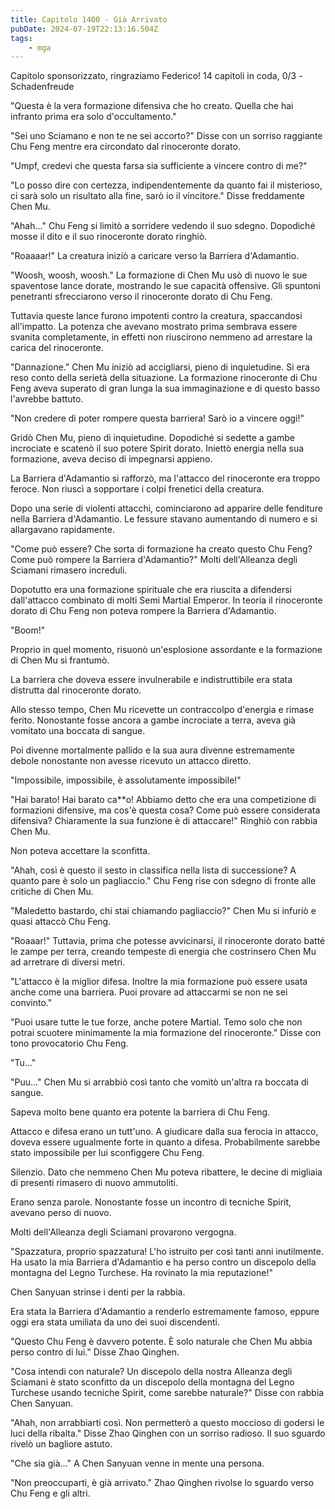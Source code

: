 ```yaml
---
title: Capitolo 1400 - Già Arrivato
pubDate: 2024-07-19T22:13:16.504Z
tags:
    - mga
---
```



Capitolo sponsorizzato, ringraziamo Federico!
14 capitoli in coda, 0/3
-Schadenfreude


"Questa è la vera formazione difensiva che ho creato. Quella che hai infranto prima era solo d'occultamento."


"Sei uno Sciamano e non te ne sei accorto?" Disse con un sorriso raggiante Chu Feng mentre era circondato dal rinoceronte dorato.


"Umpf, credevi che questa farsa sia sufficiente a vincere contro di me?"


"Lo posso dire con certezza, indipendentemente da quanto fai il misterioso, ci sarà solo un risultato alla fine, sarò io il vincitore." Disse freddamente Chen Mu.


"Ahah..." Chu Feng si limitò a sorridere vedendo il suo sdegno. Dopodiché mosse il dito e il suo rinoceronte dorato ringhiò.


"Roaaaar!" La creatura iniziò a caricare verso la Barriera d'Adamantio.


"Woosh, woosh, woosh." La formazione di Chen Mu usò di nuovo le sue spaventose lance dorate, mostrando le sue capacità offensive. Gli spuntoni penetranti sfrecciarono verso il rinoceronte dorato di Chu Feng.


Tuttavia queste lance furono impotenti contro la creatura, spaccandosi all'impatto. La potenza che avevano mostrato prima sembrava essere svanita completamente, in effetti non riuscirono nemmeno ad arrestare la carica del rinoceronte.


"Dannazione." Chen Mu iniziò ad accigliarsi, pieno di inquietudine. Si era reso conto della serietà della situazione. La formazione rinoceronte di Chu Feng aveva superato di gran lunga la sua immaginazione e di questo basso l'avrebbe battuto.


"Non credere di poter rompere questa barriera! Sarò io a vincere oggi!"


Gridò Chen Mu, pieno di inquietudine. Dopodiché si sedette a gambe incrociate e scatenò il suo potere Spirit dorato. Iniettò energia nella sua formazione, aveva deciso di impegnarsi appieno.


La Barriera d'Adamantio si rafforzò, ma l'attacco del rinoceronte era troppo feroce. Non riuscì a sopportare i colpi frenetici della creatura.


Dopo una serie di violenti attacchi, cominciarono ad apparire delle fenditure nella Barriera d'Adamantio. Le fessure stavano aumentando di numero e si allargavano rapidamente.


"Come può essere? Che sorta di formazione ha creato questo Chu Feng? Come può rompere la Barriera d'Adamantio?" Molti dell'Alleanza degli Sciamani rimasero increduli.


Dopotutto era una formazione spirituale che era riuscita a difendersi dall'attacco combinato di molti Semi Martial Emperor. In teoria il rinoceronte dorato di Chu Feng non poteva rompere la Barriera d'Adamantio.


"Boom!"


Proprio in quel momento, risuonò un'esplosione assordante e la formazione di Chen Mu si frantumò.


La barriera che doveva essere invulnerabile e indistruttibile era stata distrutta dal rinoceronte dorato.


Allo stesso tempo, Chen Mu ricevette un contraccolpo d'energia e rimase ferito. Nonostante fosse ancora a gambe incrociate a terra, aveva già vomitato una boccata di sangue.


Poi divenne mortalmente pallido e la sua aura divenne estremamente debole nonostante non avesse ricevuto un attacco diretto.


"Impossibile, impossibile, è assolutamente impossibile!"


"Hai barato! Hai barato ca**o! Abbiamo detto che era una competizione di formazioni difensive, ma cos'è questa cosa? Come può essere considerata difensiva? Chiaramente la sua funzione è di attaccare!" Ringhiò con rabbia Chen Mu.


Non poteva accettare la sconfitta.


"Ahah, così è questo il sesto in classifica nella lista di successione? A quanto pare è solo un pagliaccio." Chu Feng rise con sdegno di fronte alle critiche di Chen Mu.


"Maledetto bastardo, chi stai chiamando pagliaccio?" Chen Mu si infuriò e quasi attaccò Chu Feng.


"Roaaar!" Tuttavia, prima che potesse avvicinarsi, il rinoceronte dorato batté le zampe per terra, creando tempeste di energia che costrinsero Chen Mu ad arretrare di diversi metri.


"L'attacco è la miglior difesa. Inoltre la mia formazione può essere usata anche come una barriera. Puoi provare ad attaccarmi se non ne sei convinto."


"Puoi usare tutte le tue forze, anche potere Martial. Temo solo che non potrai scuotere minimamente la mia formazione del rinoceronte." Disse con tono provocatorio Chu Feng.


"Tu..."


"Puu..." Chen Mu si arrabbiò così tanto che vomitò un'altra ra boccata di sangue.


Sapeva molto bene quanto era potente la barriera di Chu Feng.


Attacco e difesa erano un tutt'uno. A giudicare dalla sua ferocia in attacco, doveva essere ugualmente forte in quanto a difesa. Probabilmente sarebbe stato impossibile per lui sconfiggere Chu Feng.


Silenzio. Dato che nemmeno Chen Mu poteva ribattere, le decine di migliaia di presenti rimasero di nuovo ammutoliti.


Erano senza parole. Nonostante fosse un incontro di tecniche Spirit, avevano perso di nuovo.


Molti dell'Alleanza degli Sciamani provarono vergogna.


"Spazzatura, proprio spazzatura! L'ho istruito per così tanti anni inutilmente. Ha usato la mia Barriera d'Adamantio e ha perso contro un discepolo della montagna del Legno Turchese. Ha rovinato la mia reputazione!"


Chen Sanyuan strinse i denti per la rabbia.


Era stata la Barriera d'Adamantio a renderlo estremamente famoso, eppure oggi era stata umiliata da uno dei suoi discendenti.


"Questo Chu Feng è davvero potente. È solo naturale che Chen Mu abbia perso contro di lui." Disse Zhao Qinghen.


"Cosa intendi con naturale? Un discepolo della nostra Alleanza degli Sciamani è stato sconfitto da un discepolo della montagna del Legno Turchese usando tecniche Spirit, come sarebbe naturale?" Disse con rabbia Chen Sanyuan.


"Ahah, non arrabbiarti così. Non permetterò a questo moccioso di godersi le luci della ribalta." Disse Zhao Qinghen con un sorriso radioso. Il suo sguardo rivelò un bagliore astuto.


"Che sia già..." A Chen Sanyuan venne in mente una persona.


"Non preoccuparti, è già arrivato." Zhao Qinghen rivolse lo sguardo verso Chu Feng e gli altri.


